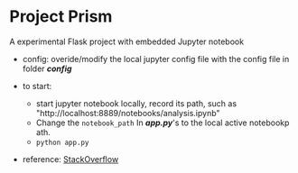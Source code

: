 # Project Prism
A experimental Flask project with embedded Jupyter notebook
+ config:
  overide/modify the local jupyter config file with the config file in folder ***config***
  
+ to start:
    + start jupyter notebook locally, record its path, such as "http://localhost:8889/notebooks/analysis.ipynb" 
    + Change the ```notebook_path``` In ***app.py***'s to the local active notebookp ath.  
    + ```python app.py```

+ reference:
  [StackOverflow](https://stackoverflow.com/questions/54535841/jupyter-lab-iframe-in-flask-web-page)